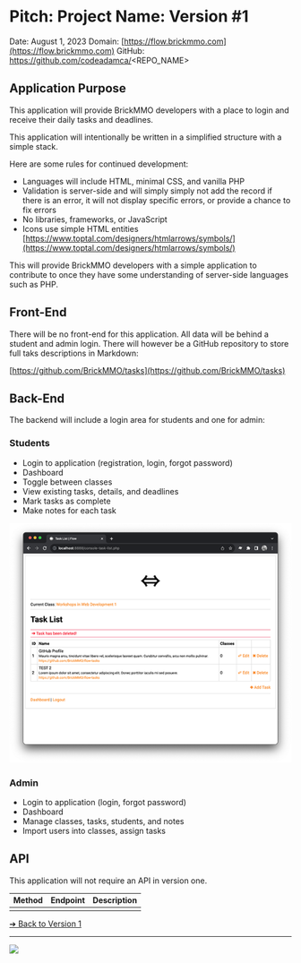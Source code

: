 # Pitch: Project Name: Version #1

Date: August 1, 2023
Domain: [https://flow.brickmmo.com](https://flow.brickmmo.com)
GitHub: https://github.com/codeadamca/<REPO_NAME>

## Application Purpose

This application will provide BrickMMO developers with a place to login and receive their daily tasks and deadlines. 

This application will intentionally be written in a simplified structure with a simple stack. 

Here are some rules for continued development:

- Languages will include HTML, minimal CSS, and vanilla PHP
- Validation is server-side and will simply simply not add the record if there is an error, it will not display specific errors, or provide a chance to fix errors
- No libraries, frameworks, or JavaScript
- Icons use simple HTML entities [https://www.toptal.com/designers/htmlarrows/symbols/](https://www.toptal.com/designers/htmlarrows/symbols/)

This will provide BrickMMO developers with a simple application to contribute to once they have some understanding of server-side languages such as PHP.

## Front-End

There will be no front-end for this application. All data will be behind a student and admin login. There will however be a GitHub repository to store full taks descriptions in Markdown:

[https://github.com/BrickMMO/tasks](https://github.com/BrickMMO/tasks)

## Back-End

The backend will include a login area for students and one for admin:

### Students

- Login to application (registration, login, forgot password)
- Dashboard
- Toggle between classes
- View existing tasks, details, and deadlines
- Mark tasks as complete
- Make notes for each task

![Flow Task List](../images/v1-screenshot-flow-tasks.png)

### Admin

- Login to application (login, forgot password)
- Dashboard
- Manage classes, tasks, students, and notes
- Import users into classes, assign tasks

## API

This application will not require an API in version one.

| Method | Endpoint     | Description                                                                                                                                                                                                                                                                                                                                                                      |
| ------ | ------------ | -------------------------------------------------------------------------------------------------------------------------------------------------------------------------------------------------------------------------------------------------------------------------------------------------------------------------------------------------------------------------------- |
|  |  |  |

[&#10132; Back to Version 1](/flow-about/v1)

---

<a href="https://brickmmo.com">
<img src="https://brickmmo.com/images/brickmmo-logo-horizontal.jpg" width="100">
</a>
